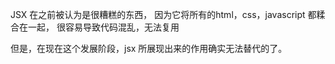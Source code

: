 JSX 在之前被认为是很糟糕的东西，
因为它将所有的html，css，javascript 都糅合在一起，
很容易导致代码混乱，无法复用

但是，在现在这个发展阶段，jsx 所展现出来的作用确实无法替代的了。